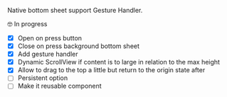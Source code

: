 Native bottom sheet support Gesture Handler.

🤓  In progress
- [x] Open on press button
- [x] Close on press background bottom sheet
- [x] Add gesture handler
- [x] Dynamic ScrollView if content is to large in relation to the max height 
- [x] Allow to drag to the top a little but return to the origin state after
- [ ] Persistent option
- [ ] Make it reusable component
